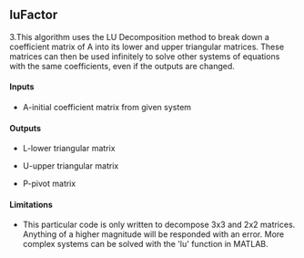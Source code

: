 ## luFactor

3.This algorithm uses the LU Decomposition method to break down a coefficient matrix of A into its lower and upper triangular matrices. These matrices can then be used infinitely to solve other systems of equations with the same coefficients, even if the outputs are changed.

#### Inputs

- A-initial coefficient matrix from given system

#### Outputs

- L-lower triangular matrix

- U-upper triangular matrix

- P-pivot matrix

#### Limitations
- This particular code is only written to decompose 3x3 and 2x2 matrices. Anything of a higher magnitude will be responded with an error. More complex systems can be solved with the 'lu' function in MATLAB.


